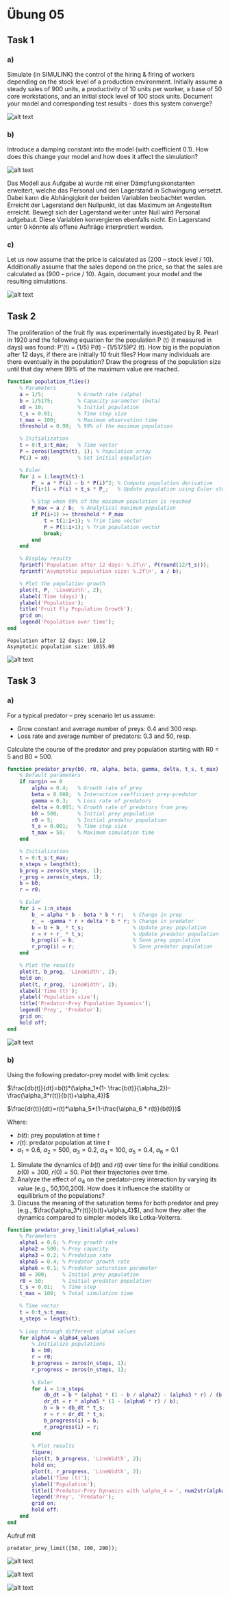 # Übung 05
## Task 1
### a)
Simulate (in SIMULINK) the control of the hiring & firing of workers depending on the stock level of a production environment. Initially assume a steady sales of 900 units, a productivity of 10 units per worker, a base of 50 core workstations, and an initial stock level of 100 stock units.
Document your model and corresponding test results - does this system converge? 

![alt text](1a.png)

### b)
Introduce a damping constant into the model (with coefficient 0.1). How does this change your model and how does it affect the simulation? 

![alt text](1b.png)

Das Modell aus Aufgabe a) wurde mit einer Dämpfungskonstanten erweitert, welche das Personal und den Lagerstand in Schwingung versetzt. Dabei kann die Abhängigkeit der beiden Variablen beobachtet werden. Erreicht der Lagerstand den Nullpunkt, ist das Maximum an Angestellten erreicht. Bewegt sich der Lagerstand weiter unter Null wird Personal aufgebaut. Diese Variablen konvergieren ebenfalls nicht. Ein Lagerstand unter 0 könnte als offene Aufträge interpretiert werden.

### c)
Let us now assume that the price is calculated as (200 – stock level / 10). Additionally assume that the sales depend on the price, so that the sales are calculated as (900 – price / 10). Again, document your model and the resulting simulations.

![alt text](1c.png)

## Task 2
The proliferation of the fruit fly was experimentally investigated by R. Pearl in 1920 and the following equation for
the population P (t) (t measured in days) was found:
P'(t) = (1/5) P(t) - (1/5175)P2
(t).
How big is the population after 12 days, if there are initially 10 fruit flies?
How many individuals are there eventually in the population?
Draw the progress of the population size until that day where 99% of the maximum value are reached. 
```matlab
function population_flies()
    % Parameters
    a = 1/5;           % Growth rate (alpha)
    b = 1/5175;        % Capacity parameter (beta)
    x0 = 10;           % Initial population
    t_s = 0.01;        % Time step size
    t_max = 100;       % Maximum observation time
    threshold = 0.99;  % 99% of the maximum population

    % Initialization
    t = 0:t_s:t_max;   % Time vector
    P = zeros(length(t), 1); % Population array
    P(1) = x0;         % Set initial population

    % Euler
    for i = 1:length(t)-1
        P_ = a * P(i) - b * P(i)^2; % Compute population derivative
        P(i+1) = P(i) + t_s * P_;   % Update population using Euler step

        % Stop when 99% of the maximum population is reached
        P_max = a / b;  % Analytical maximum population
        if P(i+1) >= threshold * P_max
            t = t(1:i+1); % Trim time vector
            P = P(1:i+1); % Trim population vector
            break;
        end
    end

    % Display results
    fprintf('Population after 12 days: %.2f\n', P(round(12/t_s)));
    fprintf('Asymptotic population size: %.2f\n', a / b);

    % Plot the population growth
    plot(t, P, 'LineWidth', 2);
    xlabel('Time (days)');
    ylabel('Population');
    title('Fruit Fly Population Growth');
    grid on;
    legend('Population over time');
end
```

```
Population after 12 days: 100.12
Asymptotic population size: 1035.00
```

![alt text](2a.jpg)

## Task 3

### a)
For a typical predator – prey scenario let us assume:
- Grow constant and average number of preys: 0.4 and 300 resp.
- Loss rate and average number of predators: 0.3 and 50, resp.

 Calculate the course of the predator and prey population starting with R0 = 5 and B0 = 500. 
```matlab
function predator_prey(b0, r0, alpha, beta, gamma, delta, t_s, t_max)
    % Default parameters
    if nargin == 0
        alpha = 0.4;   % Growth rate of prey
        beta = 0.008;  % Interaction coefficient prey-predator
        gamma = 0.3;   % Loss rate of predators
        delta = 0.001; % Growth rate of predators from prey
        b0 = 500;      % Initial prey population
        r0 = 5;        % Initial predator population
        t_s = 0.001;   % Time step size
        t_max = 50;    % Maximum simulation time
    end

    % Initialization
    t = 0:t_s:t_max;
    n_steps = length(t);
    b_prog = zeros(n_steps, 1);
    r_prog = zeros(n_steps, 1);
    b = b0;
    r = r0;

    % Euler
    for i = 1:n_steps
        b_ = alpha * b - beta * b * r;   % Change in prey
        r_ = -gamma * r + delta * b * r; % Change in predator
        b = b + b_ * t_s;                % Update prey population
        r = r + r_ * t_s;                % Update predator population
        b_prog(i) = b;                   % Save prey population
        r_prog(i) = r;                   % Save predator population
    end

    % Plot the results
    plot(t, b_prog, 'LineWidth', 2);
    hold on;
    plot(t, r_prog, 'LineWidth', 2);
    xlabel('Time (t)');
    ylabel('Population size');
    title('Predator-Prey Population Dynamics');
    legend('Prey', 'Predator');
    grid on;
    hold off;
end
```

![alt text](3a.jpg)


### b)
Using the following predator-prey model with limit cycles:

$\frac{db(t)}{dt}=b(t)*(\alpha_1*(1- \frac{b(t)}{\alpha_2})- \frac{\alpha_3*r(t)}{b(t)+\alpha_4})$

$\frac{dr(t)}{dt}=r(t)*\alpha_5*(1-\frac{\alpha_6 * r(t)}{b(t)})$

Where:
- $b(t)$: prey population at time $t$
- $r(t)$: predator population at time $t$
- $\alpha_1= 0.6$, $\alpha_2=500$, $\alpha_3= 0.2$, $\alpha_4= 100$, $\alpha_5= 0.4$, $\alpha_6= 0.1$

1. Simulate the dynamics of $b(t)$ and $r(t)$ over time for the initial conditions $b(0)=300$, $r(0)=50$. Plot their
trajectories over time.
2. Analyze the effect of $\alpha_4$ on the predator-prey interaction by varying its value (e.g., 50,100,200). How does
it influence the stability or equilibrium of the populations?
3. Discuss the meaning of the saturation terms for both predator and prey (e.g., $\frac{\alpha_3*r(t)}{b(t)+\alpha_4}$), and how they alter
the dynamics compared to simpler models like Lotka-Volterra. 


```matlab
function predator_prey_limit(alpha4_values)
    % Parameters
    alpha1 = 0.6; % Prey growth rate
    alpha2 = 500; % Prey capacity
    alpha3 = 0.2; % Predation rate
    alpha5 = 0.4; % Predator growth rate
    alpha6 = 0.1; % Predator saturation parameter
    b0 = 300;     % Initial prey population
    r0 = 50;      % Initial predator population
    t_s = 0.01;   % Time step
    t_max = 100;  % Total simulation time

    % Time vector
    t = 0:t_s:t_max;
    n_steps = length(t);
    
    % Loop through different alpha4 values
    for alpha4 = alpha4_values
        % Initialize populations
        b = b0;
        r = r0;
        b_progress = zeros(n_steps, 1);
        r_progress = zeros(n_steps, 1);
        
        % Euler
        for i = 1:n_steps
            db_dt = b * (alpha1 * (1 - b / alpha2) - (alpha3 * r) / (b + alpha4));
            dr_dt = r * alpha5 * (1 - (alpha6 * r) / b);
            b = b + db_dt * t_s;
            r = r + dr_dt * t_s;
            b_progress(i) = b;
            r_progress(i) = r;
        end
        
        % Plot results
        figure;
        plot(t, b_progress, 'LineWidth', 2);
        hold on;
        plot(t, r_progress, 'LineWidth', 2);
        xlabel('Time (t)');
        ylabel('Population');
        title(['Predator-Prey Dynamics with \alpha_4 = ', num2str(alpha4)]);
        legend('Prey', 'Predator');
        grid on;
        hold off;
    end
end
```
Aufruf mit
```
predator_prey_limit([50, 100, 200]);
```

![alt text](3b50.jpg)

![alt text](3b100.jpg)

![alt text](3b200.jpg)